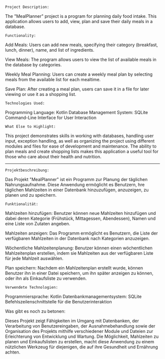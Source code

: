     Project Description:

The "MealPlanner" project is a program for planning daily food intake. This application allows users to add, view, plan
and save their daily meals in a database.

    Functionality:

Add Meals: Users can add new meals, specifying their category (breakfast, lunch, dinner), name, and list of ingredients.

View Meals: The program allows users to view the list of available meals in the database by categories.

Weekly Meal Planning: Users can create a weekly meal plan by selecting meals from the available list for each mealtime.

Save Plan: After creating a meal plan, users can save it in a file for later viewing or use it as a shopping list.

    Technologies Used:

Programming Language: Kotlin
Database Management System: SQLite
Command-Line Interface for User Interaction

    What Else to Highlight:

This project demonstrates skills in working with databases, handling user input, exception handling, as well as organizing the project
using different modules and files for ease of development and maintenance. The ability to plan meals and create shopping lists makes
this application a useful tool for those who care about their health and nutrition.


---------------------------------------------------------------
    Projektbeschreibung:

Das Projekt "MealPlanner" ist ein Programm zur Planung der täglichen Nahrungsaufnahme. Diese Anwendung ermöglicht es Benutzern, 
hre täglichen Mahlzeiten in einer Datenbank hinzuzufügen, anzuzeigen, zu planen und zu speichern.

    Funktionalität:

Mahlzeiten hinzufügen: Benutzer können neue Mahlzeiten hinzufügen und dabei deren Kategorie (Frühstück, Mittagessen, Abendessen), 
Namen und eine Liste von Zutaten angeben.

Mahlzeiten anzeigen: Das Programm ermöglicht es Benutzern, die Liste der verfügbaren Mahlzeiten in der Datenbank nach Kategorien 
anzuzeigen.

Wöchentliche Mahlzeitenplanung: Benutzer können einen wöchentlichen Mahlzeitenplan erstellen, indem sie Mahlzeiten aus der verfügbaren
Liste für jede Mahlzeit auswählen.

Plan speichern: Nachdem ein Mahlzeitenplan erstellt wurde, können Benutzer ihn in einer Datei speichern, um ihn später anzeigen zu können,
oder ihn als Einkaufsliste zu verwenden.

    Verwendete Technologien:

Programmiersprache: Kotlin
Datenbankmanagementsystem: SQLite
Befehlszeilenschnittstelle für die Benutzerinteraktion

  Was gibt es noch zu betonen:

Dieses Projekt zeigt Fähigkeiten im Umgang mit Datenbanken, der Verarbeitung von Benutzereingaben, der Ausnahmebehandlung sowie der Organisation
des Projekts mithilfe verschiedener Module und Dateien zur Erleichterung von Entwicklung und Wartung. Die Möglichkeit, Mahlzeiten zu planen
und Einkaufslisten zu erstellen, macht diese Anwendung zu einem nützlichen Werkzeug für diejenigen, die auf ihre Gesundheit und Ernährung achten.





